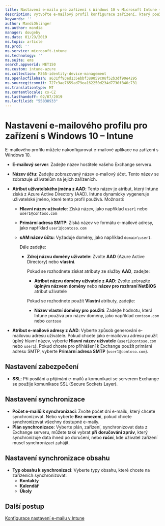 ```yaml
---
title: Nastavení e-mailu pro zařízení s Windows 10 v Microsoft Intune – Azure | Microsoft Docs
description: Vytvořte e-mailový profil konfigurace zařízení, který používá servery Exchange a načítá atributy ze služby Azure Active Directory. Pomocí Microsoft Intune můžete na zařízeních s Windows 10 také povolit protokol SSL a synchronizovat e-maily a plány.
keywords: ''
author: MandiOhlinger
ms.author: mandia
manager: dougeby
ms.date: 01/29/2019
ms.topic: article
ms.prod: ''
ms.service: microsoft-intune
ms.technology: ''
ms.suite: ems
search.appverid: MET150
ms.custom: intune-azure
ms.collection: M365-identity-device-management
ms.openlocfilehash: a631ff93ed135ebbf389059c08f52b3df90e4295
ms.sourcegitcommit: 727c3ae7659ad79ea162250d234d7730f840c731
ms.translationtype: MT
ms.contentlocale: cs-CZ
ms.lasthandoff: 02/07/2019
ms.locfileid: "55838933"
---
```

# <a name="email-profile-settings-for-devices-running-windows-10---intune"></a>Nastavení e-mailového profilu pro zařízení s Windows 10 – Intune

E-mailového profilu můžete nakonfigurovat e-mailové aplikace na zařízení s Windows 10.

- **E-mailový server**: Zadejte název hostitele vašeho Exchange serveru.
- **Název účtu**: Zadejte zobrazovaný název e-mailový účet. Tento název se zobrazuje uživatelům na jejich zařízeních.
- **Atribut uživatelského jména z AAD**: Tento název je atribut, který Intune získá z Azure Active Directory (AAD). Intune dynamicky vygeneruje uživatelské jméno, které tento profil používá. Možnosti:
  - **Hlavní název uživatele**: Získá název, jako například `user1` nebo `user1@contoso.com`
  - **Primární adresa SMTP**: Získá název ve formátu e-mailové adresy, jako například `user1@contoso.com`
  - **sAM název účtu**: Vyžaduje domény, jako například `domain\user1`.

    Dále zadejte:  
    - **Zdroj názvu domény uživatele**: Zvolte **AAD** (Azure Active Directory) nebo **vlastní**.

      Pokud se rozhodnete získat atributy ze služby **AAD**, zadejte:
      - **Atribut názvu domény uživatele z AAD**: Zvolte zobrazíte **úplným názvem domény** nebo **název pro rozhraní NetBIOS** atribut uživatele

      Pokud se rozhodnete použít **Vlastní** atributy, zadejte:
      - **Název vlastní domény pro použití**: Zadejte hodnotu, která Intune používá pro název domény, jako například `contoso.com` nebo `contoso`

- **Atribut e-mailové adresy z AAD**: Vyberte způsob generování e-mailovou adresu uživatele. Pokud chcete jako e-mailovou adresu použít úplný hlavní název, vyberte **Hlavní název uživatele** (`user1@contoso.com` nebo `user1`). Pokud chcete pro přihlášení k Exchange použít primární adresu SMTP, vyberte **Primární adresa SMTP** (`user1@contoso.com`).

## <a name="security-settings"></a>Nastavení zabezpečení

- **SSL**: Při posílání a přijímání e-mailů a komunikaci se serverem Exchange se použije komunikace SSL (Secure Sockets Layer).

## <a name="synchronization-settings"></a>Nastavení synchronizace

- **Počet e-mailů k synchronizaci**: Zvolte počet dní e-mailu, který chcete synchronizovat. Nebo vyberte **Bez omezení**, pokud chcete synchronizovat všechny dostupné e-maily.
- **Plán synchronizace**: Vyberte plán, zařízení, synchronizovat data z Exchange serveru, můžete také vybrat **při doručování zpráv**, který synchronizuje data ihned po doručení, nebo **ruční**, kde uživatel zařízení musel synchronizaci zahájit.

## <a name="content-sync-settings"></a>Nastavení synchronizace obsahu

- **Typ obsahu k synchronizaci**: Vyberte typy obsahu, které chcete na zařízeních synchronizovat:
  - **Kontakty**
  - **Kalendář**
  - **Úkoly**

## <a name="next-steps"></a>Další postup
[Konfigurace nastavení e-mailu v Intune](email-settings-configure.md)
